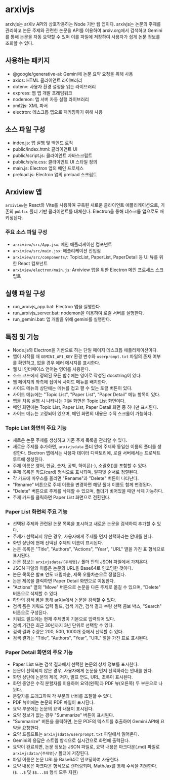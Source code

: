 # arxivjs

arxivjs는 arXiv API와 상호작용하는 Node 기반 웹 앱이다.
arxivjs는 논문의 주제를 관리하고 논문 주제와 관련한 논문을 API를 이용하여 arxiv.org에서 검색하고 Gemini를 통해 논문을 자동 요약할 수 있며 이를 파일에 저장하여 사용자가 쉽게 논문 정보를 조회할 수 있다.

## 사용하는 패키지

* @google/generative-ai: Gemini에 논문 요약 요청을 위해 사용
* axios: HTML 클라이언트 라이브러리
* dotenv: 사용자 환경 설정을 읽는 라이브러리
* express: 웹 앱 개발 프레임워크
* nodemon: 앱 서버 자동 실행 라이브러리
* xml2js: XML 파서
* electron: 데스크톱 앱으로 패키징하기 위해 사용

## 소스 파일 구성

* index.js: 앱 실행 및 백엔드 로직
* public/index.html: 클라이언트 UI
* public/script.js: 클라이언트 자바스크립트
* public/style.css: 클라이언트 UI 스타일 정의
* main.js: Electron 앱의 메인 프로세스
* preload.js: Electron 앱의 preload 스크립트

## Arxiview 앱

`arxiview`는 React와 Vite를 사용하여 구축된 새로운 클라이언트 애플리케이션으로, 기존의 `public` 폴더 기반 클라이언트를 대체한다. Electron을 통해 데스크톱 앱으로도 패키징된다.

### 주요 소스 파일 구성

*   `arxiview/src/App.jsx`: 메인 애플리케이션 컴포넌트
*   `arxiview/src/main.jsx`: 애플리케이션 진입점
*   `arxiview/src/components/`: TopicList, PaperList, PaperDetail 등 UI 뷰를 위한 React 컴포넌트
*   `arxiview/electron/main.js`: Arxiview 앱을 위한 Electron 메인 프로세스 스크립트

## 실행 파일 구성

* run_arxivjs_app.bat: Electron 앱을 실행한다.
* run_arxivjs_server.bat: nodemon을 이용하여 로컬 서버를 실행한다.
* run_gemini.bat: 앱 개발을 위해 gemini를 실행한다.

## 특징 및 기능

* Node.js와 Electron을 기반으로 하는 단일 페이지 데스크톱 애플리케이션이다.
* 앱이 시작될 때 `GEMINI_API_KEY` 환경 변수와 `userprompt.txt` 파일의 존재 여부를 확인하고, 없을 경우 에러 메시지를 표시한다.
* 웹 UI 인터페이스 언어는 영어를 사용한다.
* 소스 코드에서 정의된 모든 함수에는 영어로 작성된 docstring이 있다.
* 웹 페이지의 좌측에 접이식 사이드 메뉴를 배치한다.
* 사이드 메뉴의 상단에는 메뉴를 접고 펼 수 있는 토글 버튼이 있다.
* 사이드 메뉴에는 "Topic List", "Paper List", "Paper Detail" 메뉴 항목이 있다.
* 앱을 처음 실행 시 나타나는 기본 화면은 Topic List 화면이다.
* 메인 화면에는 Topic List, Paper List, Paper Detail 화면 중 하나만 표시된다.
* 사이드 메뉴는 고정되어 있으며, 메인 화면의 내용은 수직 스크롤이 가능하다.

### Topic List 화면의 주요 기능

* 새로운 논문 주제를 생성하고 기존 주제 목록을 관리할 수 있다.
* 새로운 주제를 추가하면, `arxivjsdata` 폴더 안에 주제와 동일한 이름의 폴더를 생성한다. Electron 앱에서는 사용자 데이터 디렉토리에, 로컬 서버에서는 프로젝트 루트에 생성된다.
* 주제 이름은 영어, 한글, 숫자, 공백, 하이픈(-), 소괄호()를 포함할 수 있다.
* 주제 목록은 카드(card) 형식으로 표시되며, 알파벳 순서로 정렬된다.
* 각 카드에 마우스를 올리면 "Rename"과 "Delete" 버튼이 나타난다.
* "Rename" 버튼으로 주제 이름을 변경하면 해당 폴더 이름도 함께 변경된다.
* "Delete" 버튼으로 주제를 삭제할 수 있으며, 폴더가 비어있을 때만 삭제 가능하다.
* 주제 카드를 클릭하면 Paper List 화면으로 전환된다.

### Paper List 화면의 주요 기능

* 선택된 주제와 관련된 논문 목록을 표시하고 새로운 논문을 검색하여 추가할 수 있다.
* 주제가 선택되지 않은 경우, 사용자에게 주제를 먼저 선택하라는 안내를 한다.
* 화면 상단에 현재 선택된 주제의 이름이 표시된다.
* 논문 목록은 "Title", "Authors", "Actions", "Year", "URL" 열을 가진 표 형식으로 표시된다.
* 논문 정보는 `arxivjsdata/{주제명}/` 폴더 안의 JSON 파일에서 가져온다.
* JSON 파일의 이름은 논문의 URL을 Base64로 인코딩한 것이다.
* 논문 목록은 발표 연도 내림차순, 제목 오름차순으로 정렬된다.
* 논문 제목을 클릭하면 Paper Detail 화면으로 이동한다.
* "Actions" 열의 "Move" 버튼으로 논문을 다른 주제로 옮길 수 있으며, "Delete" 버튼으로 삭제할 수 있다.
* 하단의 검색 폼을 통해 arXiv에서 논문을 검색할 수 있다.
* 검색 폼은 키워드 입력 필드, 검색 기간, 검색 결과 수량 선택 콤보 박스, "Search" 버튼으로 구성된다.
* 키워드 필드에는 현재 주제명이 기본으로 입력되어 있다.
* 검색 기간은 최근 30년까지 3년 단위로 선택할 수 있다.
* 검색 결과 수량은 200, 500, 1000개 중에서 선택할 수 있다.
* 검색 결과는 "Title", "Authors", "Year", "URL" 열을 가진 표로 표시된다.

### Paper Detail 화면의 주요 기능

* Paper List 또는 검색 결과에서 선택한 논문의 상세 정보를 표시한다.
* 논문이 선택되지 않은 경우, 사용자에게 논문을 먼저 선택하라는 안내를 한다.
* 화면 상단에 논문의 제목, 저자, 발표 연도, URL, 초록이 표시된다.
* 화면 중앙은 수직 분할자를 이용하여 요약(왼쪽)과 PDF 뷰(오른쪽) 두 부분으로 나뉜다.
* 분할자를 드래그하여 각 부분의 너비를 조절할 수 있다.
* PDF 뷰어에는 논문의 PDF 파일이 표시된다.
* 요약 부분에는 논문의 요약 내용이 표시된다.
* 요약 정보가 없는 경우 "Summarize" 버튼이 표시된다.
* "Summarize" 버튼을 클릭하면, 논문 PDF의 텍스트를 추출하여 Gemini API에 요약을 요청한다.
* 요약 프롬프트는 `arxivjsdata/userprompt.txt` 파일에서 읽어온다.
* Gemini의 응답은 스트림 방식으로 실시간으로 화면에 출력된다.
* 요약이 완료되면, 논문 정보는 JSON 파일로, 요약 내용은 마크다운(.md) 파일로 `arxivjsdata/{주제명}/` 폴더에 저장된다.
* 파일 이름은 논문 URL을 Base64로 인코딩하여 사용한다.
* 요약 내용은 마크다운 형식으로 렌더링되며, MathJax를 통해 수식을 지원한다. (`$...$` 및 `$$...$$` 형식 모두 지원)